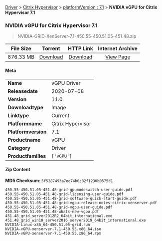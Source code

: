 
[Driver](/README.md)  >  [Citrix Hypervisor](/index/Driver/Citrix_Hypervisor.md)  >  [platformVersion : 7.1](/index/Driver/Citrix_Hypervisor/7.1.md)  >  **NVIDIA vGPU for Citrix Hypervisor 7.1**


###    NVIDIA vGPU for Citrix Hypervisor 7.1

> NVIDIA-GRID-XenServer-7.1-450.55-450.51.05-451.48.zip   


| **File Size** | **Torrent**  | **HTTP Link** | **Internet Archive** |
|:-------------:|:------------:|:-------------:|:--------------------:|
| 876.33 MB |  [Download](https://archive.org/download/nvgpu_NVIDIA-GRID-XenServer-7.1-450.55-450.51.05-451.48.zip/nvgpu_NVIDIA-GRID-XenServer-7.1-450.55-450.51.05-451.48.zip_archive.torrent)       | [Download](https://archive.org/compress/nvgpu_NVIDIA-GRID-XenServer-7.1-450.55-450.51.05-451.48.zip) | [View Page](https://archive.org/details/nvgpu_NVIDIA-GRID-XenServer-7.1-450.55-450.51.05-451.48.zip)       |

#### Meta

<table>
<tr><td><strong>Name</strong></td><td>vGPU Driver</td></tr>
<tr><td><strong>Releasedate</strong></td><td>2020-07-08</td></tr>
<tr><td><strong>Version</strong></td><td>11.0</td></tr>
<tr><td><strong>Downloadtype</strong></td><td>Image</td></tr>
<tr><td><strong>Linktype</strong></td><td>Current</td></tr>
<tr><td><strong>Platformname</strong></td><td>Citrix Hypervisor</td></tr>
<tr><td><strong>Platformversion</strong></td><td>7.1</td></tr>
<tr><td><strong>Productname</strong></td><td>vGPU</td></tr>
<tr><td><strong>Category</strong></td><td>Driver</td></tr>
<tr><td><strong>Productfamilies</strong></td><td><code>['vGPU']</code></td></tr>
</table>

#### Zip Content

**MD5 Checksum**: `5f5287493a7ee74b0c82f1230b0575d1`

```text
450.55-450.51.05-451.48-grid-gpumodeswitch-user-guide.pdf
450.55-450.51.05-451.48-grid-licensing-user-guide.pdf
450.55-450.51.05-451.48-grid-software-quick-start-guide.pdf
450.55-450.51.05-451.48-grid-vgpu-release-notes-citrix-xenserver.pdf
450.55-450.51.05-451.48-grid-vgpu-user-guide.pdf
450.55-450.51.05-451.48-whats-new-vgpu.pdf
451.48_grid_server2012R2_64bit_international.exe
451.48_grid_win10_server2016_server2019_64bit_international.exe
NVIDIA-Linux-x86_64-450.51.05-grid.run
NVIDIA-vGPU-xenserver-7.1-450.55.x86_64.iso
NVIDIA-vGPU-xenserver-7.1-450.55.x86_64.rpm
```